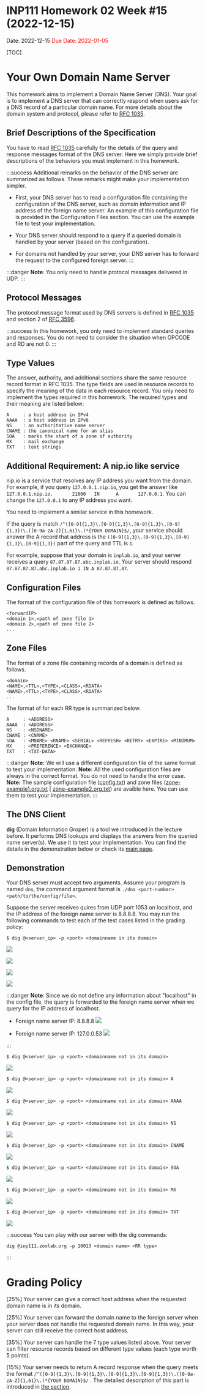 # INP111 Homework 02 Week #15 (2022-12-15)

Date: 2022-12-15
<span style="color:red">Due Date: 2022-01-05</span>

[TOC]

# Your Own Domain Name Server

This homework aims to implement a Domain Name Server (DNS). Your goal is to implement a DNS server that can correctly respond when users ask for a DNS record of a particular domain name. For more details about the domain system and protocol, please refer to [RFC 1035](https://www.rfc-editor.org/rfc/rfc1035).

## Brief Descriptions of the Specification
You have to read [RFC 1035](https://www.rfc-editor.org/rfc/rfc1035) carefully for the details of the query and response messages format of the DNS server. Here we simply provide brief descriptions of the behaviors you must implement in this homework.

:::success
Additional remarks on the behavior of the DNS server are summarized as follows. These remarks might make your implementation simpler.

- First, your DNS server has to read a configuration file containing the configuration of the DNS server, such as domain information and IP address of the foreign name server. An example of this configuration file is provided in the Configuration Files section. You can use the example file to test your implementation.

- Your DNS server should respond to a query if a queried domain is handled by your server (based on the configuration).

- For domains not handled by your server, your DNS server has to forward the request to the configured foreign server.
:::

:::danger
**Note**: You only need to handle protocol messages delivered in UDP.
:::

## Protocol Messages
The protocol message format used by DNS servers is defined in [RFC 1035](https://www.rfc-editor.org/rfc/rfc1035) and section 2 of [RFC 3596](https://www.rfc-editor.org/rfc/rfc3596).

:::success
In this homework, you only need to implement standard queries and responses. You do not need to consider the situation when OPCODE and RD are not 0.
:::


## Type Values
The answer, authority, and additional sections share the same resource record format in RFC 1035. The type fields are used in resource records to specify the meaning of the data in each resource record. You only need to implement the types required in this homework. The required types and their meaning are listed below:

```
A     : a host address in IPv4
AAAA  : a host address in IPv6
NS    : an authoritative name server 
CNAME : the canonical name for an alias
SOA   : marks the start of a zone of authority
MX    : mail exchange
TXT   : text strings 
```


## Additional Requirement: A nip.io like service
nip.io is a service that resolves any IP address you want from the domain. For example, if you query `127.0.0.1.nip.io`, you get the answer like `127.0.0.1.nip.io.       21600   IN      A       127.0.0.1`. You can change the `127.0.0.1` to any IP address you want.

You need to implement a similar service in this homework.

If the query is match `/^([0-9]{1,3}\.[0-9]{1,3}\.[0-9]{1,3}\.[0-9]{1,3})\.([0-9a-zA-Z]{1,61}\.)*{YOUR DOMAIN}$/`, your service should answer the A record that address is the `([0-9]{1,3}\.[0-9]{1,3}\.[0-9]{1,3}\.[0-9]{1,3})` part of the query and TTL is `1`. 

For example, suppose that your domain is `inplab.io`, and your server receives a query `87.87.87.87.abc.inplab.io`. Your server should respond `87.87.87.87.abc.inplab.io 1 IN A 87.87.87.87`.


## Configuration Files
The format of the configuration file of this homework is defined as follows.

```
<forwardIP>
<domain 1>,<path of zone file 1>
<domain 2>,<path of zone file 2>
...
```

## Zone Files
The format of a zone file containing records of a domain is defined as follows.
<!--Each zone file defines the domain information of a specific domain declared in the config file. -->

```
<domain>
<NAME>,<TTL>,<TYPE>,<CLASS>,<RDATA>
<NAME>,<TTL>,<TYPE>,<CLASS>,<RDATA>
...
```

The format of <RDATA> for each RR type is summarized below.
    
```
A     : <ADDRESS>
AAAA  : <ADDRESS>
NS    : <NSDNAME>
CNAME : <CNAME>
SOA   : <MNAME> <RNAME> <SERIAL> <REFRESH> <RETRY> <EXPIRE> <MINIMUM>
MX    : <PREFERENCE> <EXCHANGE>
TXT   : <TXT-DATA>
```

:::danger
**Note:** We will use a different configuration file of the same format to test your implementation.
**Note:** All the used configuration files are always in the correct format. You do not need to handle the error case. 
**Note:** The sample configuration file ([config.txt](./uploads/config.txt)) and zone files ([zone-example1.org.txt](./uploads/zone-example1.org.txt) | [zone-example2.org.txt](./uploads/zone-example2.org.txt)) are avaible here. You can use them to test your implementation.
:::

## The DNS Client
**dig** (Domain Information Groper) is a tool we introduced in the lecture before. It performs DNS lookups and displays the answers from the queried name server(s). We use it to test your implementation. You can find the details in the demonstration below or check its [main page](https://www.ibm.com/docs/en/aix/7.1?topic=d-dig-commandhttps:).


## Demonstration
Your DNS server must accept two arguments. Assume your program is named `dns`, the command argument format is `./dns <port-number> <path/to/the/config/file>`.     

Suppose the server receives quires from UDP port 1053 on localhost, and the IP address of the foreign name server is 8.8.8.8. You may run the following commands to test each of the test cases listed in the grading policy: 

```
$ dig @<server_ip> -p <port> <domainname in its domain>
```

![](./uploads/upload_dc139c893121d68eb96dabce8528cc98.PNG)

![](./uploads/upload_ff7f720ffc62d8d0734e0831a1631ea4.PNG)
    
![](./uploads/upload_d51da9f6e8613f35cf69d85be3aea518.PNG)

![](./uploads/upload_2fe3bd665aa0016628ea270389439791.PNG)

:::danger
**Note**: Since we do not define any information about "localhost" in the config file, the query is forwarded to the foreign name server when we query for the IP address of localhost.

* Foreign name server IP: 8.8.8.8
![](./uploads/upload_ecdac86410383fbc79ba74725c4e772d.PNG)

* Foreign name server IP: 127.0.0.53
![](./uploads/upload_0407593d6232e6447f284b0ed40a313e.PNG)

:::

```
$ dig @<server_ip> -p <port> <domainname not in its domain>
```

![](./uploads/upload_273f994f0345d779a2a026bd4a77ce7c.PNG)


```
$ dig @<server_ip> -p <port> <domainname not in its domain> A
```

![](./uploads/upload_e795aaccb29f7f3835c6a974d6154c44.PNG)


```
$ dig @<server_ip> -p <port> <domainname not in its domain> AAAA
```

![](./uploads/upload_d50aa9c2b561483b3156285f00415fb7.PNG)

```
$ dig @<server_ip> -p <port> <domainname not in its domain> NS
```

![](./uploads/upload_6cc11aa429a7a9ea6b9346e629d3e0ef.PNG)

```
$ dig @<server_ip> -p <port> <domainname not in its domain> CNAME
```

![](./uploads/upload_ccaace14576362510fe86c5a1451874c.PNG)

```
$ dig @<server_ip> -p <port> <domainname not in its domain> SOA
```

![](./uploads/upload_de6037e91f158374187f29d9b2ed9ca2.PNG)


```
$ dig @<server_ip> -p <port> <domainname not in its domain> MX
```

![](./uploads/upload_71811168747c43aab50eb0fc9a617739.PNG)

```
$ dig @<server_ip> -p <port> <domainname not in its domain> TXT
```

![](./uploads/upload_c4ea5eeb13414973bba04fb9e41efb23.PNG)

:::success
You can play with our server with the dig commands:
```
dig @inp111.zoolab.org -p 10013 <domain name> <RR type>
```
:::


# Grading Policy
[25%] Your server can give a correct host address when the requested domain name is in its domain.

[25%] Your server can forward the domain name to the foreign server when your server does not handle the requested domain name. In this way, your server can still receive the correct host address.

[35%] Your server can handle the 7 type values listed above. Your server can filter resource records based on different type values (each type worth 5 points).

[15%] Your server needs to return A record response when the query meets the format `/^([0-9]{1,3}\.[0-9]{1,3}\.[0-9]{1,3}\.[0-9]{1,3})\.([0-9a-zA-Z]{1,61}\.)*{YOUR DOMAIN}$/` . The detailed description of this part is introduced in [the section](#Additional-Requirement-A-nipio-like-service).
    
